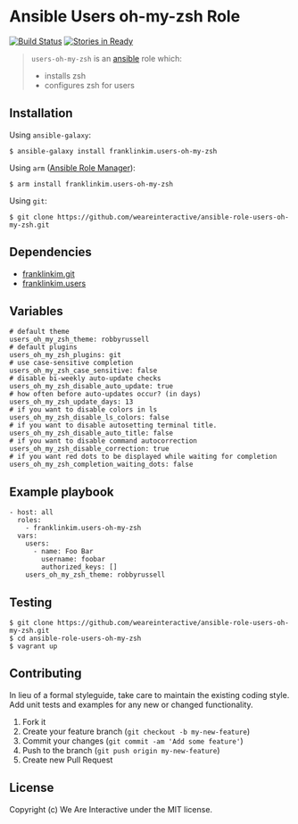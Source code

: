 # Ansible Users oh-my-zsh Role

[![Build Status](https://travis-ci.org/weareinteractive/ansible-role-users-oh-my-zsh.png?branch=master)](https://travis-ci.org/weareinteractive/ansible-role-users-oh-my-zsh)
[![Stories in Ready](https://badge.waffle.io/weareinteractive/ansible-role-users-oh-my-zsh.svg?label=ready&title=Ready)](http://waffle.io/weareinteractive/ansible-role-users-oh-my-zsh)

> `users-oh-my-zsh` is an [ansible](http://www.ansible.com) role which: 
> 
> * installs zsh
> * configures zsh for users

## Installation

Using `ansible-galaxy`:

```
$ ansible-galaxy install franklinkim.users-oh-my-zsh
```

Using `arm` ([Ansible Role Manager](https://github.com/mirskytech/ansible-role-manager/)):

```
$ arm install franklinkim.users-oh-my-zsh
```

Using `git`:

```
$ git clone https://github.com/weareinteractive/ansible-role-users-oh-my-zsh.git
```

## Dependencies

* [franklinkim.git](https://github.com/weareinteractive/ansible-role-git)
* [franklinkim.users](https://github.com/weareinteractive/ansible-role-users)

## Variables

```
# default theme
users_oh_my_zsh_theme: robbyrussell
# default plugins
users_oh_my_zsh_plugins: git
# use case-sensitive completion
users_oh_my_zsh_case_sensitive: false
# disable bi-weekly auto-update checks
users_oh_my_zsh_disable_auto_update: true
# how often before auto-updates occur? (in days)
users_oh_my_zsh_update_days: 13
# if you want to disable colors in ls
users_oh_my_zsh_disable_ls_colors: false
# if you want to disable autosetting terminal title.
users_oh_my_zsh_disable_auto_title: false
# if you want to disable command autocorrection
users_oh_my_zsh_disable_correction: true
# if you want red dots to be displayed while waiting for completion
users_oh_my_zsh_completion_waiting_dots: false
```

## Example playbook

```
- host: all
  roles: 
    - franklinkim.users-oh-my-zsh
  vars:
    users:
      - name: Foo Bar
        username: foobar
        authorized_keys: []
    users_oh_my_zsh_theme: robbyrussell
```

## Testing

```
$ git clone https://github.com/weareinteractive/ansible-role-users-oh-my-zsh.git
$ cd ansible-role-users-oh-my-zsh
$ vagrant up
```

## Contributing
In lieu of a formal styleguide, take care to maintain the existing coding style. Add unit tests and examples for any new or changed functionality.

1. Fork it
2. Create your feature branch (`git checkout -b my-new-feature`)
3. Commit your changes (`git commit -am 'Add some feature'`)
4. Push to the branch (`git push origin my-new-feature`)
5. Create new Pull Request

## License
Copyright (c) We Are Interactive under the MIT license.
